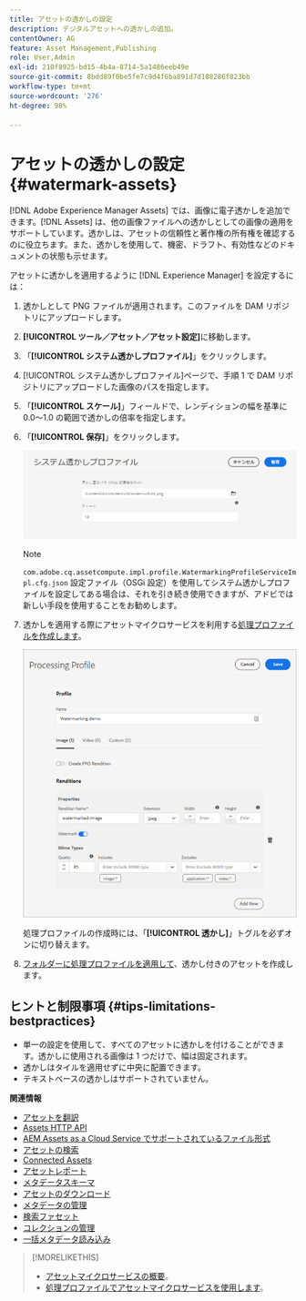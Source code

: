 ```yaml
---
title: アセットの透かしの設定
description: デジタルアセットへの透かしの追加。
contentOwner: AG
feature: Asset Management,Publishing
role: User,Admin
exl-id: 210f8925-bd15-4b4a-8714-5a1486eeb49e
source-git-commit: 8bdd89f0be5fe7c9d4f6ba891d7d108286f823bb
workflow-type: tm+mt
source-wordcount: '276'
ht-degree: 98%

---
```


# アセットの透かしの設定 {#watermark-assets}

[!DNL Adobe Experience Manager Assets] では、画像に電子透かしを追加できます。[!DNL Assets] は、他の画像ファイルへの透かしとしての画像の適用をサポートしています。透かしは、アセットの信頼性と著作権の所有権を確認するのに役立ちます。また、透かしを使用して、機密、ドラフト、有効性などのドキュメントの状態も示せます。

アセットに透かしを適用するように [!DNL Experience Manager] を設定するには：

1. 透かしとして PNG ファイルが適用されます。このファイルを DAM リポジトリにアップロードします。

1. **[!UICONTROL ツール／アセット／アセット設定]**&#x200B;に移動します。

1. 「**[!UICONTROL システム透かしプロファイル]**」をクリックします。

1. [!UICONTROL システム透かしプロファイル]ページで、手順 1 で DAM リポジトリにアップロードした画像のパスを指定します。

1. 「**[!UICONTROL スケール]**」フィールドで、レンディションの幅を基準に 0.0～1.0 の範囲で透かしの倍率を指定します。

1. 「**[!UICONTROL 保存]**」をクリックします。

   ![Asset Duplication Detector](assets/system-watermarking-profile.png)

   >[!NOTE]
   >
   >`com.adobe.cq.assetcompute.impl.profile.WatermarkingProfileServiceImpl.cfg.json` 設定ファイル（OSGi 設定）を使用してシステム透かしプロファイルを設定してある場合は、それを引き続き使用できますが、アドビでは新しい手段を使用することをお勧めします。


1. 透かしを適用する際にアセットマイクロサービスを利用する[処理プロファイルを作成します](/help/assets/asset-microservices-configure-and-use.md#create-custom-profile)。

   ![透かしを作成するアセット処理プロファイル](assets/watermark-processing-profile.png)

   処理プロファイルの作成時には、「**[!UICONTROL 透かし]**」トグルを必ずオンに切り替えます。

1. [フォルダーに処理プロファイルを適用して](/help/assets/asset-microservices-configure-and-use.md#use-profiles)、透かし付きのアセットを作成します。

## ヒントと制限事項 {#tips-limitations-bestpractices}

* 単一の設定を使用して、すべてのアセットに透かしを付けることができます。透かしに使用される画像は 1 つだけで、幅は固定されます。
* 透かしはタイルを適用せずに中央に配置できます。
* テキストベースの透かしはサポートされていません。

**関連情報**

* [アセットを翻訳](translate-assets.md)
* [Assets HTTP API](mac-api-assets.md)
* [AEM Assets as a Cloud Service でサポートされているファイル形式](file-format-support.md)
* [アセットの検索](search-assets.md)
* [Connected Assets](use-assets-across-connected-assets-instances.md)
* [アセットレポート](asset-reports.md)
* [メタデータスキーマ](metadata-schemas.md)
* [アセットのダウンロード](download-assets-from-aem.md)
* [メタデータの管理](manage-metadata.md)
* [検索ファセット](search-facets.md)
* [コレクションの管理](manage-collections.md)
* [一括メタデータ読み込み](metadata-import-export.md)

>[!MORELIKETHIS]
>
>* [アセットマイクロサービスの概要](/help/assets/asset-microservices-overview.md)。
>* [処理プロファイルでアセットマイクロサービスを使用します](/help/assets/asset-microservices-configure-and-use.md)。

